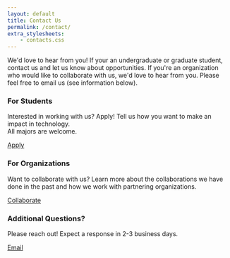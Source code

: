 ```yaml
---
layout: default
title: Contact Us
permalink: /contact/
extra_stylesheets: 
    - contacts.css
---
```


We'd love to hear from you! If your an undergraduate or graduate student, contact us and let us know about opportunities. If you're an organization who would like to collaborate with us, we'd love to hear from you. Please feel free to email us (see information below).

<div class="contact-info">
  <!-- <div class="card">
    <div class="card-text">
      <h3>Want to stay updated about the TREE Lab?</h3>
      <p>Stay in touch! Keep up with all TREE Lab's news.</p>
      <button onclick="window.location.href='https://twitter.com/dailypuppy?lang=en'">FOLLOW</button>
    </div>
  </div> -->
    <div class="card">
        <div class="card-text">
            <h3>For Students</h3>
            <p>Interested in working with us? Apply! Tell us how you want to make an impact in technology.<br>All majors are welcome.</p>
            <div>
                <a class="button" href="https://forms.gle/dLXYiLxsNJhKCJZX9" target="blank">Apply</a>
            </div>
        </div>
    </div>
    <div class="card">
        <div class="card-text">
            <h3>For Organizations</h3>
            <p>Want to collaborate with us? Learn more about the collaborations we have done in the past and how we work with partnering organizations.</p>
            <div>
                <a class="button" href="../partners">Collaborate</a>
            </div>
        </div>
    </div>
    <div class="card">
        <div class="card-text">
            <h3>Additional Questions?</h3>
            <p>Please reach out! Expect a response in 2-3 business days.</p>
            <div>
                <a class="button" href="mailto:sepehr.vakil@northwestern.edu" target="blank">Email</a>
            </div>
        </div>
    </div>
</div>
